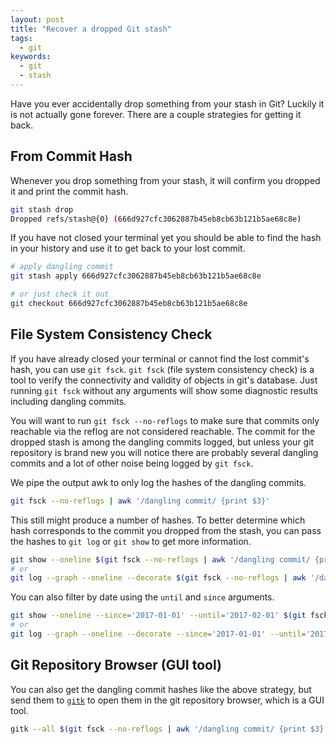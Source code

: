 ```yaml
---
layout: post
title: "Recover a dropped Git stash"
tags:
  - git
keywords:
  - git
  - stash
---
```


Have you ever accidentally drop something from your stash in Git? Luckily it is not actually gone forever. There are a couple strategies for getting it back.

<!--more-->

## From Commit Hash

Whenever you drop something from your stash, it will confirm you dropped it and print the commit hash.

```sh
git stash drop
Dropped refs/stash@{0} (666d927cfc3062887b45eb8cb63b121b5ae68c8e)
```

If you have not closed your terminal yet you should be able to find the hash in your history and use it to get back to your lost commit.

```sh
# apply dangling commit
git stash apply 666d927cfc3062887b45eb8cb63b121b5ae68c8e

# or just check it out
git checkout 666d927cfc3062887b45eb8cb63b121b5ae68c8e
```

## File System Consistency Check

If you have already closed your terminal or cannot find the lost commit's hash, you can use `git fsck`. `git fsck` (file system consistency check) is a tool to verify the connectivity and validity of objects in git's database. Just running `git fsck` without any arguments will show some diagnostic results including dangling commits.

You will want to run `git fsck --no-reflogs` to make sure that commits only reachable via the reflog are not considered reachable. The commit for the dropped stash is among the dangling commits logged, but unless your git repository is brand new you will notice there are probably several dangling commits and a lot of other noise being logged by `git fsck`.

We pipe the output awk to only log the hashes of the dangling commits.

```sh
git fsck --no-reflogs | awk '/dangling commit/ {print $3}'
```

This still might produce a number of hashes. To better determine which hash corresponds to the commit you dropped from the stash, you can pass the hashes to `git log` or `git show` to get more information.

```sh
git show --oneline $(git fsck --no-reflogs | awk '/dangling commit/ {print $3}')
# or
git log --graph --oneline --decorate $(git fsck --no-reflogs | awk '/dangling commit/ {print $3}')
```

You can also filter by date using the `until` and `since` arguments.

```sh
git show --oneline --since='2017-01-01' --until='2017-02-01' $(git fsck --no-reflogs | awk '/dangling commit/ {print $3}')
# or
git log --graph --oneline --decorate --since='2017-01-01' --until='2017-02-01' $(git fsck --no-reflogs | awk '/dangling commit/ {print $3}')
```

## Git Repository Browser (GUI tool)

You can also get the dangling commit hashes like the above strategy, but send them to [`gitk`](https://git-scm.com/docs/gitk) to open them in the git repository browser, which is a GUI tool.

```sh
gitk --all $(git fsck --no-reflogs | awk '/dangling commit/ {print $3}')
```
